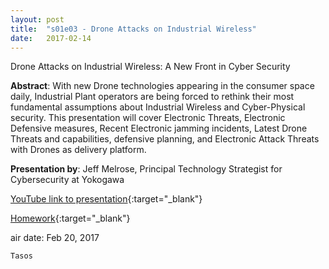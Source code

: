 ```yaml
---
layout: post
title:  "s01e03 - Drone Attacks on Industrial Wireless"
date:   2017-02-14
---
```


Drone Attacks on Industrial Wireless: A New Front in Cyber Security

**Abstract**: 
With new Drone technologies appearing in the consumer space daily, Industrial Plant operators are being forced to rethink their most fundamental assumptions about Industrial Wireless and Cyber-Physical security. This presentation will cover Electronic Threats, Electronic Defensive measures, Recent Electronic jamming incidents, Latest Drone Threats and capabilities, defensive planning, and Electronic Attack Threats with Drones as delivery platform.

**Presentation by**: 
Jeff Melrose, Principal Technology Strategist for Cybersecurity at Yokogawa

[YouTube link to presentation](https://www.youtube.com/watch?v=2URDrYNjKsY&index=43&list=PLXI5ri9BGtlEvefDwtuAsFclKW_wVAlNs){:target="_blank"}

[Homework](https://www.youtube.com/watch?v=u8qgehH3kEQ){:target="_blank"}

air date: Feb 20, 2017

`Tasos`

